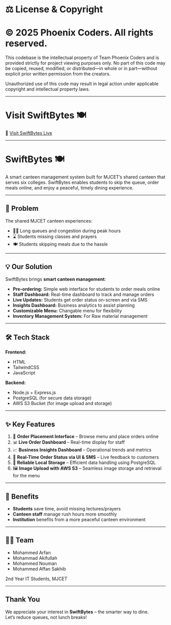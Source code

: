 # ⚖️ License & Copyright #
# © 2025 Phoenix Coders. All rights reserved. #

This codebase is the intellectual property of Team Phoenix Coders and is provided strictly for project viewing purposes only.
No part of this code may be copied, reused, modified, or distributed—in whole or in part—without explicit prior written permission from the creators.

Unauthorized use of this code may result in legal action under applicable copyright and intellectual property laws.

---

# Visit SwiftBytes 🍽️ 

🔗 [Visit SwiftBytes Live](https://swiftbytes.onrender.com/)

---

# SwiftBytes 🍽️ 

A smart canteen management system built for MJCET’s shared canteen that serves six colleges. SwiftBytes enables students to skip the queue, order meals online, and enjoy a peaceful, timely dining experience.

---

## 🚀 Problem 

The shared MJCET canteen experiences:

- 🚶‍♂️ Long queues and congestion during peak hours  
- ⌛ Students missing classes and prayers  
- 🍽️ Students skipping meals due to the hassle  

---

## 💡 Our Solution

SwiftBytes brings **smart canteen management**:

- **Pre-ordering:** Simple web interface for students to order meals online  
- **Staff Dashboard:** Real-time dashboard to track and manage orders  
- **Live Updates:** Students get order status on-screen and via SMS  
- **Insights Dashboard:** Business analytics to assist planning
- **Customizable Menu:** Changable menu for flexibility
- **Inventory Management System:** For Raw material management

---

## 🛠️ Tech Stack

**Frontend:**
- HTML  
- TailwindCSS  
- JavaScript  

**Backend:**
- Node.js + Express.js  
- PostgreSQL (for secure data storage)  
- AWS S3 Bucket (for image upload and storage)

---

## ✨ Key Features

1. 🧾 **Order Placement Interface** – Browse menu and place orders online  
2. 📊 **Live Order Dashboard** – Real-time display for staff  
3. 📈 **Business Insights Dashboard** – Operational trends and metrics  
4. 📱 **Real-Time Order Status via UI & SMS** – Live feedback to customers  
5. 💾 **Reliable Local Storage** – Efficient data handling using PostgreSQL  
6. 🖼️ **Image Upload with AWS S3** – Seamless image storage and retrieval for the menu

---

## 🎯 Benefits

- **Students** save time, avoid missing lectures/prayers  
- **Canteen staff** manage rush hours more smoothly  
- **Institution** benefits from a more peaceful canteen environment  

---

## 👨‍💻 Team

- Mohammed Arfan  
- Mohammad Akifullah  
- Mohammed Nouman  
- Mohammed Affan Sakhib  

2nd Year IT Students, MJCET

---

## Thank You

We appreciate your interest in **SwiftBytes** – the smarter way to dine.  
Let’s reduce queues, not lunch breaks!
